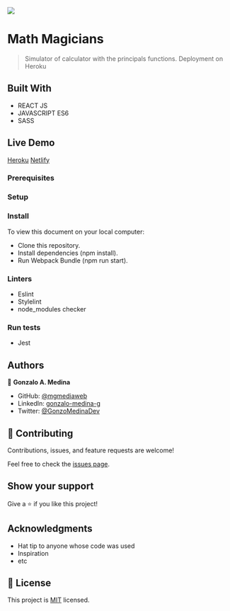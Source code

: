 ![](https://img.shields.io/badge/Microverse-blueviolet)

# Math Magicians

> Simulator of calculator with the principals functions.  Deployment on Heroku


## Built With

- REACT JS
- JAVASCRIPT ES6
- SASS

## Live Demo

[Heroku](https://math-lovers.herokuapp.com/)
[Netlify](https://62c3271b4b5a0b1adb848e63--neon-stroopwafel-99986a.netlify.app/)

### Prerequisites

### Setup

### Install

To view this document on your local computer:
- Clone this repository.
- Install dependencies (npm install).
- Run Webpack Bundle (npm run start).

### Linters

- Eslint
- Stylelint
- node_modules checker

### Run tests

- Jest

## Authors

👤 **Gonzalo A. Medina**

- GitHub: [@mgmediaweb](https://github.com/mgmediaweb)
- LinkedIn: [gonzalo-medina-g](https://www.linkedin.com/in/gonzalo-medina-g/)
- Twitter: [@GonzoMedinaDev](https://twitter.com/GonzoMedinaDev)

## 🤝 Contributing

Contributions, issues, and feature requests are welcome!

Feel free to check the [issues page](../../issues/).

## Show your support

Give a ⭐️ if you like this project!

## Acknowledgments

- Hat tip to anyone whose code was used
- Inspiration
- etc

## 📝 License

This project is [MIT](./MIT.md) licensed.

